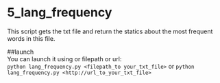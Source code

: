 # 5_lang_frequency
This script gets the txt file and return the statics about the most frequent words in this file.  

##launch  
You can launch it using  or filepath or url:  
`python lang_frequency.py <filepath_to your_txt_file>` or `python lang_frequency.py <http://url_to_your_txt_file>`

